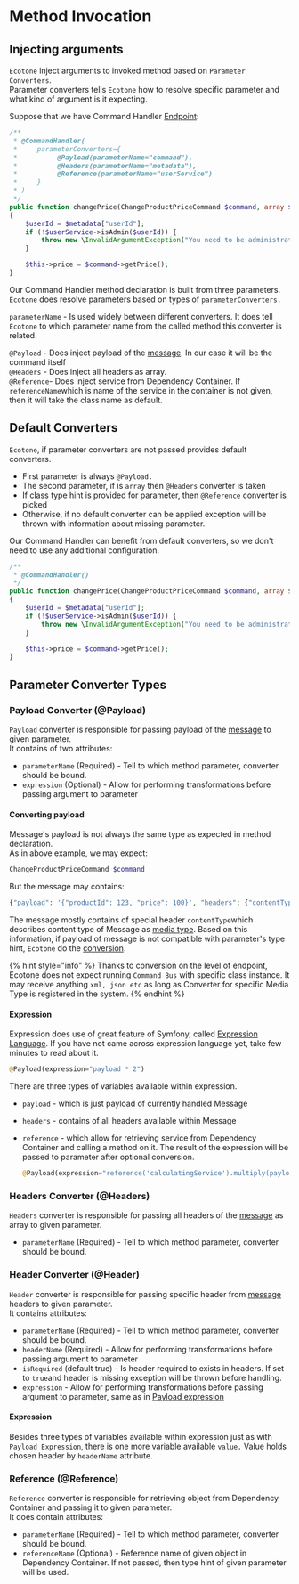 # Method Invocation

## Injecting arguments

`Ecotone` inject arguments to invoked method based on `Parameter Converters`.  
Parameter converters tells `Ecotone` how to resolve specific parameter and what kind of argument is it expecting. 

Suppose that we have Command Handler [Endpoint](../messaging-concepts/message-endpoint/):

```php
/**
 * @CommandHandler(
 *     parameterConverters={
 *          @Payload(parameterName="command"),
 *          @Headers(parameterName="metadata"),
 *          @Reference(parameterName="userService")
 *     }
 * )
 */
public function changePrice(ChangeProductPriceCommand $command, array $metadata, UserService $userService) : void
{
    $userId = $metadata["userId"];
    if (!$userService->isAdmin($userId)) {
        throw new \InvalidArgumentException("You need to be administrator in order to register new product");
    }

    $this->price = $command->getPrice();
}
```

Our Command Handler method declaration is built from three parameters.   
`Ecotone` does resolve parameters based on types of `parameterConverters.` 

`parameterName` - Is used widely between different converters. It does tell `Ecotone` to which parameter name from the called method this converter is related.  
  
`@Payload` - Does inject payload of the [message](../messaging-concepts/message.md). In our case it will be the command itself  
`@Headers` - Does inject all headers as array.  
`@Reference`- Does inject service from Dependency Container. If `referenceName`which is name of the service in the container is not given, then it will take the class name as default.

## Default Converters

`Ecotone`, if parameter converters are not passed provides default converters. 

* First parameter is always `@Payload.` 
* The second parameter, if is `array` then `@Headers` converter is taken
* If class type hint is provided for parameter, then `@Reference` converter is picked
* Otherwise, if no default converter can be applied exception will be thrown with information about missing parameter.

Our Command Handler can benefit from default converters, so we don't need to use any additional configuration.

```php
/**
 * @CommandHandler()
 */
public function changePrice(ChangeProductPriceCommand $command, array $metadata, UserService $userService) : void
{
    $userId = $metadata["userId"];
    if (!$userService->isAdmin($userId)) {
        throw new \InvalidArgumentException("You need to be administrator in order to register new product");
    }

    $this->price = $command->getPrice();
}
```

## Parameter Converter Types

### Payload Converter \(@Payload\)

`Payload` converter is responsible for passing payload of the [message](../messaging-concepts/message.md) to given parameter.   
It contains of two attributes:

* `parameterName` \(Required\) - Tell to which method parameter, converter should be bound. 
* `expression` \(Optional\) - Allow for performing transformations before passing argument to parameter

#### Converting payload

Message's payload is not always the same type as expected in method declaration.   
As in above example, we may expect: 

```php
ChangeProductPriceCommand $command
```

But the message may contains:

```php
{"payload": '{"productId": 123, "price": 100}', "headers": {"contentType": "application/json"}}
```

The message mostly contains of special header `contentType`which describes content type of Message as [media type](https://en.wikipedia.org/wiki/Media_type). Based on this information, if payload of message is not compatible with parameter's type hint, `Ecotone` do the [conversion](conversion.md).

{% hint style="info" %}
Thanks to conversion on the level of endpoint, Ecotone does not expect running `Command Bus` with specific class instance. It may receive anything `xml, json etc` as long as Converter for specific Media Type is registered in the system.
{% endhint %}

#### Expression

Expression does use of great feature of Symfony, called [Expression Language](https://symfony.com/doc/current/components/expression_language.html). If you have not came across expression language yet, take few minutes to read about it.

```php
@Payload(expression="payload * 2")
```

There are three types of variables available within expression.

* `payload` - which is just payload of currently handled Message
* `headers` - contains of all headers available within Message 
* `reference` - which allow for retrieving service from Dependency Container and calling a method on it. The result of the expression will be passed to parameter after optional conversion.

  ```php
  @Payload(expression="reference('calculatingService').multiply(payload, 2)")
  ```

### Headers Converter \(@Headers\)

`Headers` converter is responsible for passing all headers of the [message](../messaging-concepts/message.md) as array to given parameter. 

* `parameterName` \(Required\) - Tell to which method parameter, converter should be bound. 

### Header Converter \(@Header\)

`Header` converter is responsible for passing specific header from [message](../messaging-concepts/message.md) headers to given parameter.   
It contains attributes:

* `parameterName` \(Required\) - Tell to which method parameter, converter should be bound. 
* `headerName` \(Required\) - Allow for performing transformations before passing argument to parameter
* `isRequired` \(default true\) - Is header required to exists in headers. If set to `true`and header is missing exception will be thrown before handling.  
* `expression` - Allow for performing transformations before passing argument to parameter, same as in [Payload expression](method-invocation.md#payload-converter-payload)

 

#### Expression

Besides three types of variables available within expression just as with `Payload Expression`, there is one more variable available `value.` Value holds chosen header by `headerName` attribute.

### Reference \(@Reference\)

`Reference` converter is responsible for retrieving object from Dependency Container and passing it to given parameter.   
It does contain attributes:

* `parameterName` \(Required\) - Tell to which method parameter, converter should be bound. 
* `referenceName` \(Optional\) - Reference name of given object in Dependency Container. If not passed, then type hint of given parameter will be used.

